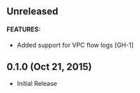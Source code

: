 ## Unreleased

#### FEATURES:

* Added support for VPC flow logs [GH-1]

## 0.1.0 (Oct 21, 2015)

* Initial Release
